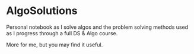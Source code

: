 # AlgoSolutions

Personal notebook as I solve algos and the problem solving methods used as I progress through a full DS & Algo course.

More for me, but you may find it useful.
